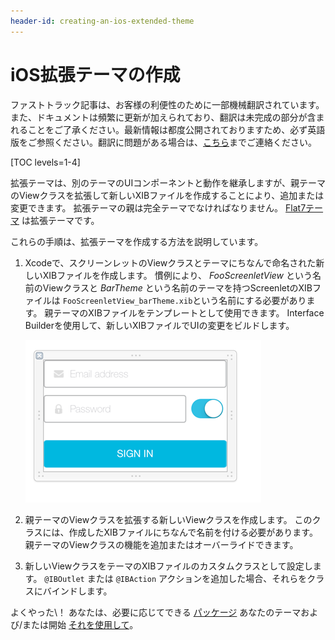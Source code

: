 ```yaml
---
header-id: creating-an-ios-extended-theme
---
```


# iOS拡張テーマの作成

<p class="alert alert-info"><span class="wysiwyg-color-blue120">ファストトラック記事は、お客様の利便性のために一部機械翻訳されています。また、ドキュメントは頻繁に更新が加えられており、翻訳は未完成の部分が含まれることをご了承ください。最新情報は都度公開されておりますため、必ず英語版をご参照ください。翻訳に問題がある場合は、<a href="mailto:support-content-jp@liferay.com">こちら</a>までご連絡ください。</span></p>

[TOC levels=1-4]

拡張テーマは、別のテーマのUIコンポーネントと動作を継承しますが、親テーマのViewクラスを拡張して新しいXIBファイルを作成することにより、追加または変更できます。 拡張テーマの親は完全テーマでなければなりません。 [Flat7テーマ](https://github.com/liferay/liferay-screens/tree/master/ios/Framework/Themes/Flat7) は拡張テーマです。

これらの手順は、拡張テーマを作成する方法を説明しています。

1.  Xcodeで、スクリーンレットのViewクラスとテーマにちなんで命名された新しいXIBファイルを作成します。 慣例により、 *FooScreenletView* という名前のViewクラスと *BarTheme* という名前のテーマを持つScreenletのXIBファイルは `FooScreenletView_barTheme.xib`という名前にする必要があります。 親テーマのXIBファイルをテンプレートとして使用できます。 Interface Builderを使用して、新しいXIBファイルでUIの変更をビルドします。

    ![図1：この例の拡張テーマのXIBファイルは、ユーザーがパスワードフィールド値を表示または非表示にできるスイッチを使用して、ログインポートレットのUIと動作を拡張します。](../../../../images/screens-ios-xcode-ext-theme.png)

2.  親テーマのViewクラスを拡張する新しいViewクラスを作成します。 このクラスには、作成したXIBファイルにちなんで名前を付ける必要があります。 親テーマのViewクラスの機能を追加またはオーバーライドできます。

3.  新しいViewクラスをテーマのXIBファイルのカスタムクラスとして設定します。 `@IBOutlet` または `@IBAction` アクションを追加した場合、それらをクラスにバインドします。

よくやった\！ あなたは、必要に応じてできる [パッケージ](/docs/7-1/tutorials/-/knowledge_base/t/packaging-ios-themes) あなたのテーマおよび/または開始 [それを使用して](/docs/7-1/tutorials/-/knowledge_base/t/using-themes-in-ios-screenlets)。
